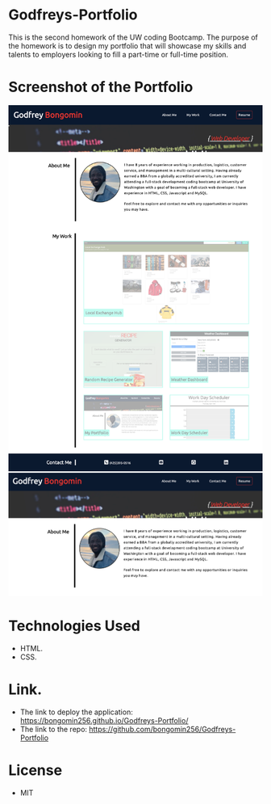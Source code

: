 # Godfreys-Portfolio

This is the second homework of the UW coding Bootcamp. The purpose of the homework is to design my portfolio that will showcase my skills and talents to employers looking to fill a part-time or full-time position.

# Screenshot of the Portfolio

![Portfolio-webpage](/assets/images/bongomin256portfolio.png)
![Portfolio-webpage](/assets/images/bongomin256portfolioheader.png)

# Technologies Used

- HTML.
- CSS.

# Link.

- The link to deploy the application: https://bongomin256.github.io/Godfreys-Portfolio/
- The link to the repo: https://github.com/bongomin256/Godfreys-Portfolio

# License

- MIT
